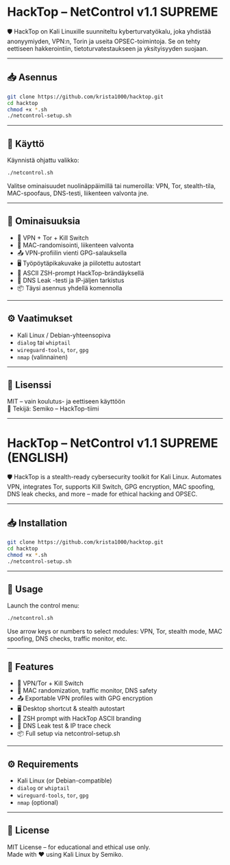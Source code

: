 
# HackTop – NetControl v1.1 SUPREME

🛡️ HackTop on Kali Linuxille suunniteltu kyberturvatyökalu, joka yhdistää anonyymiyden, VPN:n, Torin ja useita OPSEC-toimintoja. Se on tehty eettiseen hakkerointiin, tietoturvatestaukseen ja yksityisyyden suojaan.

---

## 📥 Asennus

```bash
git clone https://github.com/krista1000/hacktop.git
cd hacktop
chmod +x *.sh
./netcontrol-setup.sh
```

---

## 🚀 Käyttö

Käynnistä ohjattu valikko:

```bash
./netcontrol.sh
```

Valitse ominaisuudet nuolinäppäimillä tai numeroilla: VPN, Tor, stealth-tila, MAC-spoofaus, DNS-testi, liikenteen valvonta jne.

---

## 🔧 Ominaisuuksia

- 🔐 VPN + Tor + Kill Switch
- 🧱 MAC-randomisointi, liikenteen valvonta
- 📤 VPN-profiilin vienti GPG-salauksella
- 🖥️ Työpöytäpikakuvake ja piilotettu autostart
- 🎨 ASCII ZSH-prompt HackTop-brändäyksellä
- 🧪 DNS Leak -testi ja IP-jäljen tarkistus
- 📦 Täysi asennus yhdellä komennolla

---

## ⚙️ Vaatimukset

- Kali Linux / Debian-yhteensopiva
- `dialog` tai `whiptail`
- `wireguard-tools`, `tor`, `gpg`
- `nmap` (valinnainen)

---

## 📜 Lisenssi

MIT – vain koulutus- ja eettiseen käyttöön  
💜 Tekijä: Semiko – HackTop-tiimi

---

# HackTop – NetControl v1.1 SUPREME (ENGLISH)

🛡️ HackTop is a stealth-ready cybersecurity toolkit for Kali Linux. Automates VPN, integrates Tor, supports Kill Switch, GPG encryption, MAC spoofing, DNS leak checks, and more – made for ethical hacking and OPSEC.

---

## 📥 Installation

```bash
git clone https://github.com/krista1000/hacktop.git
cd hacktop
chmod +x *.sh
./netcontrol-setup.sh
```

---

## 🚀 Usage

Launch the control menu:

```bash
./netcontrol.sh
```

Use arrow keys or numbers to select modules: VPN, Tor, stealth mode, MAC spoofing, DNS checks, traffic monitor, etc.

---

## 🔧 Features

- 🔐 VPN/Tor + Kill Switch
- 🧱 MAC randomization, traffic monitor, DNS safety
- 📤 Exportable VPN profiles with GPG encryption
- 🖥️ Desktop shortcut & stealth autostart
- 🎨 ZSH prompt with HackTop ASCII branding
- 🧪 DNS Leak test & IP trace check
- 📦 Full setup via netcontrol-setup.sh

---

## ⚙️ Requirements

- Kali Linux (or Debian-compatible)
- `dialog` or `whiptail`
- `wireguard-tools`, `tor`, `gpg`
- `nmap` (optional)

---

## 📜 License

MIT License – for educational and ethical use only.  
Made with ❤️ using Kali Linux by Semiko.
